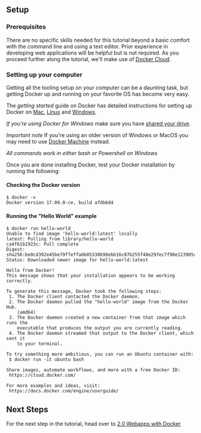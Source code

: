 ## Setup

### Prerequisites
There are no specific skills needed for this tutorial beyond a basic comfort with the command line and using a text editor. Prior experience in developing web applications will be helpful but is not required. As you proceed further along the tutorial, we'll make use of [Docker Cloud](https://cloud.docker.com/).

### Setting up your computer
Getting all the tooling setup on your computer can be a daunting task, but getting Docker up and running on your favorite OS has become very easy.

The *getting started* guide on Docker has detailed instructions for setting up Docker on [Mac](https://docs.docker.com/docker-for-mac/), [Linux](https://docs.docker.com/engine/installation/linux/) and [Windows](https://docs.docker.com/docker-for-windows/).

*If you're using Docker for Windows* make sure you have [shared your drive](https://docs.docker.com/docker-for-windows/#shared-drives).

*Important note* If you're using an older version of Windows or MacOS you may need to use [Docker Machine](https://docs.docker.com/machine/overview/) instead.

*All commands work in either bash or Powershell on Windows*

Once you are done installing Docker, test your Docker installation by running the following:

#### Checking the Docker version
```
$ docker -v
Docker version 17.09.0-ce, build afdb6d4
```

#### Running the "Hello World" example
```
$ docker run hello-world
Unable to find image 'hello-world:latest' locally
latest: Pulling from library/hello-world
ca4f61b1923c: Pull complete 
Digest: sha256:be0cd392e45be79ffeffa6b05338b98ebb16c87b255f48e297ec7f98e123905c
Status: Downloaded newer image for hello-world:latest

Hello from Docker!
This message shows that your installation appears to be working correctly.

To generate this message, Docker took the following steps:
 1. The Docker client contacted the Docker daemon.
 2. The Docker daemon pulled the "hello-world" image from the Docker Hub.
    (amd64)
 3. The Docker daemon created a new container from that image which runs the
    executable that produces the output you are currently reading.
 4. The Docker daemon streamed that output to the Docker client, which sent it
    to your terminal.

To try something more ambitious, you can run an Ubuntu container with:
 $ docker run -it ubuntu bash

Share images, automate workflows, and more with a free Docker ID:
 https://cloud.docker.com/

For more examples and ideas, visit:
 https://docs.docker.com/engine/userguide/
```

## Next Steps
For the next step in the tutorial, head over to [2.0 Webapps with Docker](./webapps.md)
